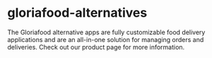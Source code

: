 # gloriafood-alternatives
The Gloriafood alternative apps are fully customizable food delivery applications and are an all-in-one solution for managing orders and deliveries. Check out our product page for more information.
